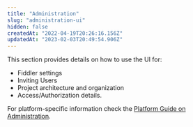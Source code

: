 ```yaml
---
title: "Administration"
slug: "administration-ui"
hidden: false
createdAt: "2022-04-19T20:26:16.156Z"
updatedAt: "2023-02-03T20:49:54.906Z"
---
```

This section provides details on how to use the UI for:

- Fiddler settings
- Inviting Users
- Project architecture and organization
- Access/Authorization details.



For platform-specific information check the [Platform Guide on Administration](doc:administration-platform).